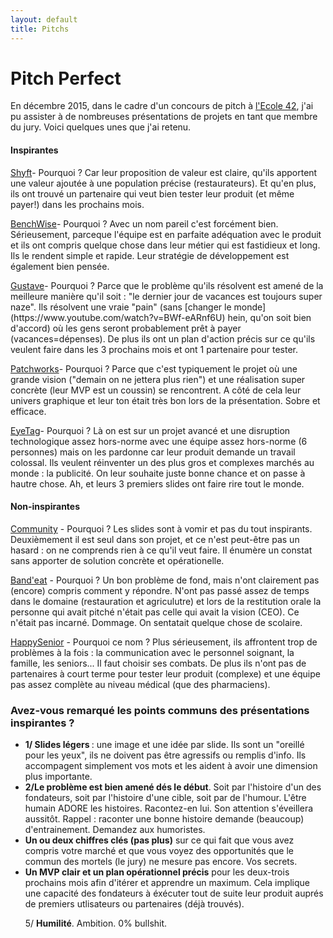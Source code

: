 ```yaml
---
layout: default
title: Pitchs
---
```


<div class="post">
	<h1 class="pageTitle">Pitch Perfect</h1>

<p>En décembre 2015, dans le cadre d'un concours de pitch à <a href="">l'Ecole 42</a>, j'ai pu assister à de nombreuses présentations de projets en tant que membre du jury. Voici quelques unes que j'ai retenu.</p>

<h4>Inspirantes</h4>
<p><a href="/assets/mydoc/42/Presentation_VF_SHYFT.pdf">Shyft</a>- Pourquoi ? Car leur proposition de valeur est claire, qu'ils apportent une valeur ajoutée à une population précise (restaurateurs). Et qu'en plus, ils ont trouvé un partenaire qui veut bien tester leur produit (et même payer!) dans les prochains mois.</p> 

<p><a href="/assets/mydoc/42/Benchwise_presentation_rush.pdf">BenchWise</a>- Pourquoi ? Avec un nom pareil c'est forcément bien. Sérieusement, parceque l'équipe est en parfaite adéquation avec le produit et ils ont compris quelque chose dans leur métier qui est fastidieux et long. Ils le rendent simple et rapide. Leur stratégie de développement est également bien pensée.</p>

<p><a href="/assets/mydoc/42/Gustave_Pitch.pdf">Gustave</a>- Pourquoi ? Parce que le problème qu'ils résolvent est amené de la meilleure manière qu'il soit : "le dernier jour de vacances est toujours super naze". Ils résolvent une vraie "pain" (sans [changer le monde](https://www.youtube.com/watch?v=BWf-eARnf6U) hein, qu'on soit bien d'accord) où les gens seront probablement prêt à payer (vacances=dépenses). De plus ils ont un plan d'action précis sur ce qu'ils veulent faire dans les 3 prochains mois et ont 1 partenaire pour tester.</p>

<p><a href="/assets/mydoc/42/Patchworks_Pitch_Rush_42.pdf">Patchworks</a>- Pourquoi ? Parce que c'est typiquement le projet où une grande vision ("demain on ne jettera plus rien") et une réalisation super concrète (leur MVP est un coussin) se rencontrent. A côté de cela leur univers graphique et leur ton était très bon lors de la présentation. Sobre et efficace.</p>

<p><a href="/assets/mydoc/42/291115_Eyetag_v2.pdf">EyeTag</a>- Pourquoi ? Là on est sur un projet avancé et une disruption technologique assez hors-norme avec une équipe assez hors-norme (6 personnes) mais on les pardonne car leur produit demande un travail colossal. Ils veulent réinventer un des plus gros et complexes marchés au monde : la publicité. On leur souhaite juste bonne chance et on passe à hautre chose. Ah, et leurs 3 premiers slides ont faire rire tout le monde.</p>

<h4>Non-inspirantes</h4>

<p><a href="/assets/mydoc/42/Presentation_Startup_Rush_Community_28-11-2015.pdf">Community</a> - Pourquoi ? Les slides sont à vomir et pas du tout inspirants. Deuxièmement il est seul dans son projet, et ce n'est peut-être pas un hasard : on ne comprends rien à ce qu'il veut faire. Il énumère un constat sans apporter de solution concrète et opérationelle.</p>

<p><a href="/assets/mydoc/42/Band'Eat_pitch.pdf">Band'eat</a> - Pourquoi ? Un bon problème de fond, mais n'ont clairement pas (encore) compris comment y répondre. N'ont pas passé assez de temps dans le domaine (restauration et agriculutre) et lors de la restitution orale la personne qui avait pitché n'était pas celle qui avait la vision (CEO). Ce n'était pas incarné. Dommage. On sentatait quelque chose de scolaire.</p>


<p><a href="/assets/mydoc/42/RUSH_Happy_senior.pdf">HappySenior</a> - Pourquoi ce nom ? Plus sérieusement, ils affrontent trop de problèmes à la fois : la communication avec le personnel soignant, la famille, les seniors... Il faut choisir ses combats. De plus ils n'ont pas de partenaires à court terme pour tester leur produit (complexe) et une équipe pas assez complète au niveau médical (que des pharmaciens).</p>


<h3>Avez-vous remarqué les points communs des présentations inspirantes ?</h3> 

<ul>
<li> <b> 1/ Slides légers </b>: une image et une idée par slide. Ils sont un "oreillé pour les yeux", ils ne doivent pas être agressifs ou remplis d'info. Ils accompagent simplement vos mots et les aident à avoir une dimension plus importante.</li>

<li><b>2/Le problème est bien amené dés le début</b>. Soit par l'histoire d'un des fondateurs, soit par l'histoire d'une cible, soit par de l'humour. L'être humain ADORE les histoires. Racontez-en lui. Son attention s'éveillera aussitôt. Rappel : raconter une bonne histoire demande (beaucoup) d'entrainement. Demandez aux humoristes.</li>

<li><b>Un ou deux chiffres clés (pas plus)</b> sur ce qui fait que vous avez compris votre marché et que vous voyez des opportunités que le commun des mortels (le jury) ne mesure pas encore. Vos secrets.</li>

<li><b>Un MVP clair et un plan opérationnel précis</b> pour les deux-trois prochains mois afin d'itérer et apprendre un maximum. Cela implique une capacité des fondateurs à éxécuter tout de suite leur produit auprés de premiers utlisateurs ou partenaires (déjà trouvés).</li>

5/ <b>Humilité</b>. Ambition. 0% bullshit.

</ul>